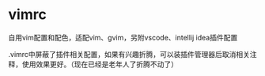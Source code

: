 # vimrc

自用vim配置和配色，适配vim、gvim，另附vscode、intellij idea插件配置

.vimrc中屏蔽了插件相关配置，如果有兴趣折腾，可以装插件管理器后取消相关注释，使用效果更好。（现在已经是老年人了折腾不动了）



